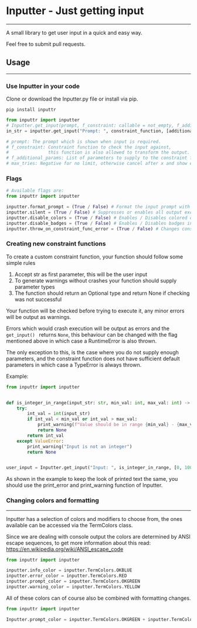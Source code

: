 # Inputter - Just getting input
___
A small library to get user input in a quick and easy way.

Feel free to submit pull requests.

## Usage
___
### Use Inputter in your code
Clone or download the Inputter.py file or install via pip.
```
pip install inputtr
```

```python
from inputtr import inputter
# Inputter.get_input(prompt, f_constraint: callable = not_empty, f_additional_params=None, max_tries: int = -1) -> Optional:
in_str = inputter.get_input("Prompt: ", constraint_function, [additional, parameters], max_tries=5)

# prompt: The prompt which is shown when input is required.
# f_constraint: Constraint function to check the input against,
#               this function is also allowed to transform the output.
# f_additional_params: List of parameters to supply to the constraint function.
# max_tries: Negative for no limit, otherwise cancel after x and show error.
```
### Flags

```python
# Available flags are:
from inputtr import inputter

inputter.format_prompt = (True / False) # Format the input prompt with badge and color (Default: True)
inputter.silent = (True / False) # Suppresses or enables all output except prompting (Default: False)
inputter.disable_colors = (True / False) # Enables / Disables colored output but keeps badges  (Default: False)
inputter.disable_badges = (True / False) # Enables / Disables badges in output  (Default: False)
inputter.throw_on_constraint_func_error = (True / False) # Changes constraint function error behaviour  (Default: False)
```
### Creating new constraint functions
To create a custom constraint function, your function should follow some simple rules
1. Accept str as first parameter, this will be the user input
2. To generate warnings without crashes your function should supply parameter types
3. The function should return an Optional type and return None if checking was not successful

Your function will be checked before trying to execute it, any minor errors will be output as warnings.

Errors which would crash execution will be output as errors and the ```get_input() ``` returns ```None```, this behaviour
can be changed with the flag mentioned above in which case a RuntimeError is also thrown.

The only exception to this, is the case where you do not supply enough parameters, and the constraint function
does not have sufficient default parameters in which case a TypeError is always thrown.

Example:

```python
from inputtr import inputter


def is_integer_in_range(input_str: str, min_val: int, max_val: int) -> Optional[int]:
    try:
        int_val = int(input_str)
        if int_val < min_val or int_val > max_val:
            print_warning(f"Value should be in range {min_val} - {max_val}")
            return None
        return int_val
    except ValueError:
        print_warning("Input is not an integer")
        return None


user_input = Inputter.get_input("Input: ", is_integer_in_range, [0, 100])
```
As shown in the example to keep the look of printed text the same,
you should use the print_error and print_warning function of Inputter.

### Changing colors and formatting
___
Inputter has a selection of colors and modifiers to choose from,
the ones available can be accessed via the TermColors class.

Since we are dealing with console output the colors are determined by ANSI escape sequences,
to get more information about this read: https://en.wikipedia.org/wiki/ANSI_escape_code

```python
from inputtr import inputter

inputter.info_color = inputter.TermColors.OKBLUE
inputter.error_color = inputter.TermColors.RED
inputter.prompt_color = inputter.TermColors.OKGREEN
inputter.warning_color = inputter.TermColors.YELLOW
```

All of these colors can of course also be combined with formatting changes.

```python
from inputtr import inputter

Inputter.prompt_color = inputter.TermColors.OKGREEN + inputter.TermColors.BOLD
```
